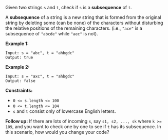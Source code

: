 Given two strings `s` and `t`, check if `s` is a **subsequence** of `t`.

A **subsequence** of a string is a new string that is formed from the original
string by deleting some (can be none) of the characters without disturbing the
relative positions of the remaining characters. (i.e., `"ace"` is a
subsequence of `"abcde"` while `"aec"` is not).



**Example 1:**

    
    
    Input: s = "abc", t = "ahbgdc"
    Output: true
    

**Example 2:**

    
    
    Input: s = "axc", t = "ahbgdc"
    Output: false
    



**Constraints:**

  * `0 <= s.length <= 100`
  * `0 <= t.length <= 104`
  * `s` and `t` consist only of lowercase English letters.



**Follow up:** If there are lots of incoming `s`, say `s1, s2, ..., sk` where
`k >= 109`, and you want to check one by one to see if `t` has its
subsequence. In this scenario, how would you change your code?

